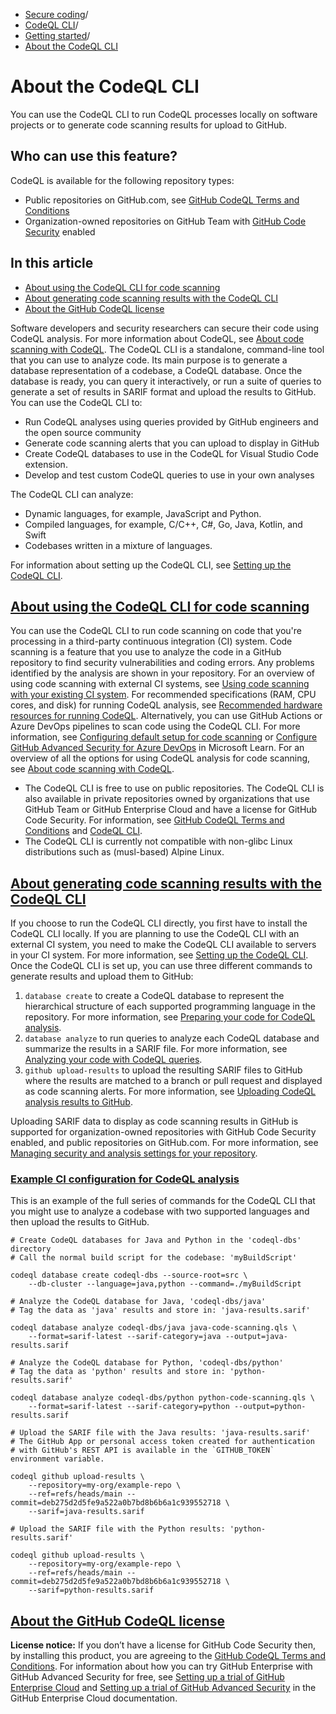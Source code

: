   * [Secure coding](https://docs.github.com/en/code-security "Secure coding")/
  * [CodeQL CLI](https://docs.github.com/en/code-security/codeql-cli "CodeQL CLI")/
  * [Getting started](https://docs.github.com/en/code-security/codeql-cli/getting-started-with-the-codeql-cli "Getting started")/
  * [About the CodeQL CLI](https://docs.github.com/en/code-security/codeql-cli/getting-started-with-the-codeql-cli/about-the-codeql-cli "About the CodeQL CLI")


# About the CodeQL CLI
You can use the CodeQL CLI to run CodeQL processes locally on software projects or to generate code scanning results for upload to GitHub.
## Who can use this feature?
CodeQL is available for the following repository types:
  * Public repositories on GitHub.com, see [GitHub CodeQL Terms and Conditions](https://github.com/github/codeql-cli-binaries/blob/main/LICENSE.md)
  * Organization-owned repositories on GitHub Team with [GitHub Code Security](https://docs.github.com/en/get-started/learning-about-github/about-github-advanced-security) enabled


## In this article
  * [About using the CodeQL CLI for code scanning](https://docs.github.com/en/code-security/codeql-cli/getting-started-with-the-codeql-cli/about-the-codeql-cli#about-using-the-codeql-cli-for-code-scanning)
  * [About generating code scanning results with the CodeQL CLI](https://docs.github.com/en/code-security/codeql-cli/getting-started-with-the-codeql-cli/about-the-codeql-cli#about-generating-code-scanning-results-with-the-codeql-cli)
  * [About the GitHub CodeQL license](https://docs.github.com/en/code-security/codeql-cli/getting-started-with-the-codeql-cli/about-the-codeql-cli#about-the-github-codeql-license)


Software developers and security researchers can secure their code using CodeQL analysis. For more information about CodeQL, see [About code scanning with CodeQL](https://docs.github.com/en/code-security/code-scanning/introduction-to-code-scanning/about-code-scanning-with-codeql#about-codeql).
The CodeQL CLI is a standalone, command-line tool that you can use to analyze code. Its main purpose is to generate a database representation of a codebase, a CodeQL database. Once the database is ready, you can query it interactively, or run a suite of queries to generate a set of results in SARIF format and upload the results to GitHub.
You can use the CodeQL CLI to:
  * Run CodeQL analyses using queries provided by GitHub engineers and the open source community
  * Generate code scanning alerts that you can upload to display in GitHub
  * Create CodeQL databases to use in the CodeQL for Visual Studio Code extension.
  * Develop and test custom CodeQL queries to use in your own analyses


The CodeQL CLI can analyze:
  * Dynamic languages, for example, JavaScript and Python.
  * Compiled languages, for example, C/C++, C#, Go, Java, Kotlin, and Swift
  * Codebases written in a mixture of languages.


For information about setting up the CodeQL CLI, see [Setting up the CodeQL CLI](https://docs.github.com/en/code-security/codeql-cli/getting-started-with-the-codeql-cli/setting-up-the-codeql-cli).
## [About using the CodeQL CLI for code scanning](https://docs.github.com/en/code-security/codeql-cli/getting-started-with-the-codeql-cli/about-the-codeql-cli#about-using-the-codeql-cli-for-code-scanning)
You can use the CodeQL CLI to run code scanning on code that you're processing in a third-party continuous integration (CI) system. Code scanning is a feature that you use to analyze the code in a GitHub repository to find security vulnerabilities and coding errors. Any problems identified by the analysis are shown in your repository. For an overview of using code scanning with external CI systems, see [Using code scanning with your existing CI system](https://docs.github.com/en/code-security/code-scanning/integrating-with-code-scanning/using-code-scanning-with-your-existing-ci-system). For recommended specifications (RAM, CPU cores, and disk) for running CodeQL analysis, see [Recommended hardware resources for running CodeQL](https://docs.github.com/en/code-security/code-scanning/creating-an-advanced-setup-for-code-scanning/recommended-hardware-resources-for-running-codeql).
Alternatively, you can use GitHub Actions or Azure DevOps pipelines to scan code using the CodeQL CLI. For more information, see [Configuring default setup for code scanning](https://docs.github.com/en/code-security/code-scanning/enabling-code-scanning/configuring-default-setup-for-code-scanning) or [Configure GitHub Advanced Security for Azure DevOps](https://learn.microsoft.com/en-us/azure/devops/repos/security/configure-github-advanced-security-features) in Microsoft Learn.
For an overview of all the options for using CodeQL analysis for code scanning, see [About code scanning with CodeQL](https://docs.github.com/en/code-security/code-scanning/introduction-to-code-scanning/about-code-scanning-with-codeql).
  * The CodeQL CLI is free to use on public repositories. The CodeQL CLI is also available in private repositories owned by organizations that use GitHub Team or GitHub Enterprise Cloud and have a license for GitHub Code Security. For information, see [GitHub CodeQL Terms and Conditions](https://securitylab.github.com/tools/codeql/license) and [CodeQL CLI](https://codeql.github.com/docs/codeql-cli/).
  * The CodeQL CLI is currently not compatible with non-glibc Linux distributions such as (musl-based) Alpine Linux.


## [About generating code scanning results with the CodeQL CLI](https://docs.github.com/en/code-security/codeql-cli/getting-started-with-the-codeql-cli/about-the-codeql-cli#about-generating-code-scanning-results-with-the-codeql-cli)
If you choose to run the CodeQL CLI directly, you first have to install the CodeQL CLI locally. If you are planning to use the CodeQL CLI with an external CI system, you need to make the CodeQL CLI available to servers in your CI system. For more information, see [Setting up the CodeQL CLI](https://docs.github.com/en/code-security/codeql-cli/getting-started-with-the-codeql-cli/setting-up-the-codeql-cli).
Once the CodeQL CLI is set up, you can use three different commands to generate results and upload them to GitHub:
  1. `database create` to create a CodeQL database to represent the hierarchical structure of each supported programming language in the repository. For more information, see [Preparing your code for CodeQL analysis](https://docs.github.com/en/code-security/codeql-cli/getting-started-with-the-codeql-cli/preparing-your-code-for-codeql-analysis).
  2. `database analyze` to run queries to analyze each CodeQL database and summarize the results in a SARIF file. For more information, see [Analyzing your code with CodeQL queries](https://docs.github.com/en/code-security/codeql-cli/getting-started-with-the-codeql-cli/analyzing-your-code-with-codeql-queries).
  3. `github upload-results` to upload the resulting SARIF files to GitHub where the results are matched to a branch or pull request and displayed as code scanning alerts. For more information, see [Uploading CodeQL analysis results to GitHub](https://docs.github.com/en/code-security/codeql-cli/getting-started-with-the-codeql-cli/uploading-codeql-analysis-results-to-github).


Uploading SARIF data to display as code scanning results in GitHub is supported for organization-owned repositories with GitHub Code Security enabled, and public repositories on GitHub.com. For more information, see [Managing security and analysis settings for your repository](https://docs.github.com/en/repositories/managing-your-repositorys-settings-and-features/enabling-features-for-your-repository/managing-security-and-analysis-settings-for-your-repository).
### [Example CI configuration for CodeQL analysis](https://docs.github.com/en/code-security/codeql-cli/getting-started-with-the-codeql-cli/about-the-codeql-cli#example-ci-configuration-for-codeql-analysis)
This is an example of the full series of commands for the CodeQL CLI that you might use to analyze a codebase with two supported languages and then upload the results to GitHub.
```
# Create CodeQL databases for Java and Python in the 'codeql-dbs' directory
# Call the normal build script for the codebase: 'myBuildScript'

codeql database create codeql-dbs --source-root=src \
    --db-cluster --language=java,python --command=./myBuildScript

# Analyze the CodeQL database for Java, 'codeql-dbs/java'
# Tag the data as 'java' results and store in: 'java-results.sarif'

codeql database analyze codeql-dbs/java java-code-scanning.qls \
    --format=sarif-latest --sarif-category=java --output=java-results.sarif

# Analyze the CodeQL database for Python, 'codeql-dbs/python'
# Tag the data as 'python' results and store in: 'python-results.sarif'

codeql database analyze codeql-dbs/python python-code-scanning.qls \
    --format=sarif-latest --sarif-category=python --output=python-results.sarif

# Upload the SARIF file with the Java results: 'java-results.sarif'
# The GitHub App or personal access token created for authentication
# with GitHub's REST API is available in the `GITHUB_TOKEN` environment variable.

codeql github upload-results \
    --repository=my-org/example-repo \
    --ref=refs/heads/main --commit=deb275d2d5fe9a522a0b7bd8b6b6a1c939552718 \
    --sarif=java-results.sarif

# Upload the SARIF file with the Python results: 'python-results.sarif'

codeql github upload-results \
    --repository=my-org/example-repo \
    --ref=refs/heads/main --commit=deb275d2d5fe9a522a0b7bd8b6b6a1c939552718 \
    --sarif=python-results.sarif

```

## [About the GitHub CodeQL license](https://docs.github.com/en/code-security/codeql-cli/getting-started-with-the-codeql-cli/about-the-codeql-cli#about-the-github-codeql-license)
**License notice:** If you don’t have a license for GitHub Code Security then, by installing this product, you are agreeing to the [GitHub CodeQL Terms and Conditions](https://github.com/github/codeql-cli-binaries/blob/main/LICENSE.md).
For information about how you can try GitHub Enterprise with GitHub Advanced Security for free, see [Setting up a trial of GitHub Enterprise Cloud](https://docs.github.com/en/enterprise-cloud@latest/admin/overview/setting-up-a-trial-of-github-enterprise-cloud) and [Setting up a trial of GitHub Advanced Security](https://docs.github.com/en/enterprise-cloud@latest/billing/managing-billing-for-your-products/managing-billing-for-github-advanced-security/setting-up-a-trial-of-github-advanced-security#setting-up-your-trial-of-github-advanced-security) in the GitHub Enterprise Cloud documentation.
